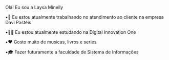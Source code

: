 Olá! Eu sou a Laysa Minelly

•🌱 Eu estou atualmente trabalhando no atendimento ao cliente na empresa Davi Pastéis 

•🧑‍🎓 Eu estou atualmente estudando na Digital Innovation One 

•❤️ Gosto muito de musicas, livros e series

•🎓 Fazer futuramente a faculdade de Sistema de Informações 
